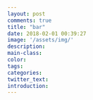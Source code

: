 ```yaml
---
layout: post
comments: true
title: "bar"
date: 2018-02-01 00:39:27
image: '/assets/img/'
description:
main-class:
color:
tags:
categories:
twitter_text:
introduction:
---
```

